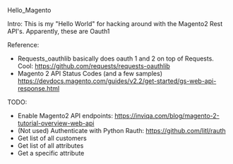 Hello_Magento

Intro:
This is my "Hello World" for hacking around with the Magento2 Rest API's.  Apparently, these are Oauth1


Reference:
* Requests_oauthlib basically does oauth 1 and 2 on top of Requests.  Cool:  https://github.com/requests/requests-oauthlib 
* Magento 2 API Status Codes (and a few samples) https://devdocs.magento.com/guides/v2.2/get-started/gs-web-api-response.html


TODO:
* Enable Magento2 API endpoints: https://inviqa.com/blog/magento-2-tutorial-overview-web-api
* (Not used) Authenticate with Python Rauth: https://github.com/litl/rauth
* Get list of all customers
* Get list of all attributes
* Get a specific attribute

